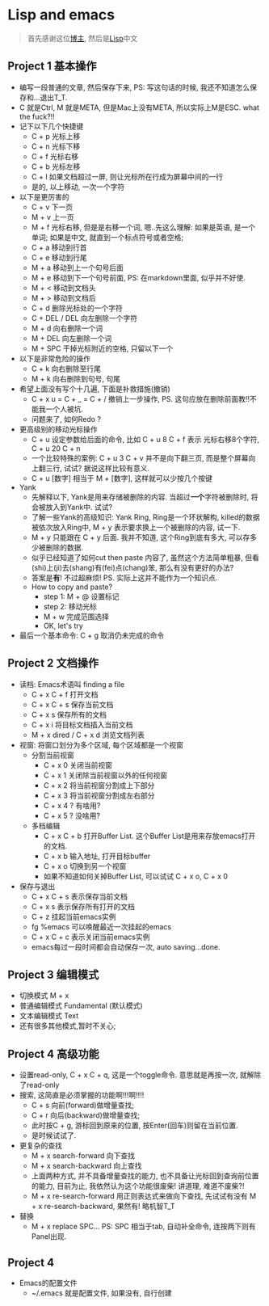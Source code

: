 # Lisp and emacs

> 首先感谢这位[博主](http://www.cnblogs.com/sprite_bx/archive/2009/12/07/1618424.html), 然后是[Lisp](http://acl.readthedocs.io/en/latest/zhCN/preface-cn.html)中文 

## Project 1 基本操作
- 编写一段普通的文章, 然后保存下来, PS: 写这句话的时候, 我还不知道怎么保存和...退出T_T.
- C 就是Ctrl, M 就是META, 但是Mac上没有META, 所以实际上M是ESC. what the fuck?!!
- 记下以下几个快捷键
  - C + p 光标上移
  - C + n 光标下移
  - C + f 光标右移
  - C + b 光标左移
  - C + l 如果文档超过一屏, 则让光标所在行成为屏幕中间的一行
  - 是的, 以上移动, 一次一个字符
- 以下是更厉害的
  - C + v 下一页
  - M + v 上一页
  - M + f 光标右移, 但是是右移一个词, 嗯..先这么理解: 如果是英语, 是一个单词; 如果是中文, 就直到一个标点符号或者空格;
  - C + a 移动到行首
  - C + e 移动到行尾
  - M + a 移动到上一个句号后面
  - M + e 移动到下一个句号前面, PS: 在markdown里面, 似乎并不好使.
  - M + < 移动到文档头
  - M + > 移动到文档后
  - C + d 删除光标处的一个字符
  - C + DEL / DEL 向左删除一个字符
  - M + d 向右删除一个词
  - M + DEL 向左删除一个词
  - M + SPC 干掉光标附近的空格, 只留以下一个
- 以下是非常危险的操作
  - C + k 向右删除至行尾
  - M + k 向右删除到句号, 句尾
- 希望上面没有写个十几遍, 下面是补救措施(撤销)
  - C + x u = C + _ = C + / 撤销上一步操作, PS. 这句应放在删除前面教!!不能我一个人被坑.
  - 问题来了, 如何Redo ?
- 更高级别的移动光标操作
  - C + u 设定参数给后面的命令, 比如 C + u 8 C + f 表示 光标右移8个字符, C + u 20 C + n
  - 一个比较特殊的案例: C + u 3 C + v 并不是向下翻三页, 而是整个屏幕向上翻三行, 试试? 据说这样比较有意义.
  - C + u [数字] 相当于 M + [数字], 这样就可以少按几个按键
- Yank
  - 先解释以下, Yank是用来存储被删除的内容. 当超过**一个**字符被删除时, 将会被放入到Yank中. 试试? 
  - 了解一些Yank的高级知识: Yank Ring, Ring是一个环状解构, killed的数据被依次放入Ring中, M + y 表示要求换上一个被删除的内容, 试一下.
  - M + y 只能跟在 C + y 后面. 我并不知道, 这个Ring到底有多大, 可以存多少被删除的数据.
  - 似乎已经知道了如何cut then paste 内容了, 虽然这个方法简单粗暴, 但看(shi)上(ji)去(shang)有(fei)点(chang)笨, 那么有没有更好的办法?
  - 答案是**有**! 不过超麻烦! PS. 实际上这并不能作为一个知识点.
  - How to copy and paste? 
    - step 1: M + @ 设置标记
    - step 2: 移动光标
    - M + w 完成范围选择
    - OK, let's try
- 最后一个基本命令: C + g 取消仍未完成的命令

## Project 2 文档操作
- 读档: Emacs术语叫 finding a file
  - C + x C + f 打开文档
  - C + x C + s 保存当前文档
  - C + x s 保存所有的文档
  - C + x i 将目标文档插入当前文档
  - M + x dired / C + x d 浏览文档列表
- 视窗: 将窗口划分为多个区域, 每个区域都是一个视窗
  - 分割当前视窗
    - C + x 0 关闭当前视窗
    - C + x 1 关闭除当前视窗以外的任何视窗
    - C + x 2 将当前视窗分割成上下部分
    - C + x 3 将当前视窗分割成左右部分
    - C + x 4 ? 有啥用?
    - C + x 5 ? 没啥用?
  - 多档编辑
    - C + x C + b 打开Buffer List. 这个Buffer List是用来存放emacs打开的文档.
    - C + x b 输入地址, 打开目标buffer
    - C + x o 切换到另一个视窗
    - 如果不知道如何关掉Buffer List, 可以试试 C + x o, C + x 0
- 保存与退出
  - C + x C + s 表示保存当前文档
  - C + x s 表示保存所有打开的文档
  - C + z 挂起当前emacs实例
  - fg %emacs 可以唤醒最近一次挂起的emacs
  - C + x C + c 表示关闭当前emacs实例
  - emacs每过一段时间都会自动保存一次, auto saving...done.

## Project 3 编辑模式
- 切换模式 M + x
- 普通编辑模式 Fundamental (默认模式)
- 文本编辑模式 Text
- 还有很多其他模式,暂时不关心;

## Project 4 高级功能
- 设置read-only, C + x C + q, 这是一个toggle命令. 意思就是再按一次, 就解除了read-only
- 搜索, 这简直是必须掌握的功能啊!!!啊!!!!
  - C + s 向前(forward)做增量查找;
  - C + r 向后(backward)做增量查找;
  - 此时按C + g, 游标回到原来的位置, 按Enter(回车)则留在当前位置.
  - 是时候试试了.
- 更复杂的查找
  - M + x  search-forward 向下查找
  - M + x  search-backward 向上查找
  - 上面两种方式, 并不具备增量查找的能力, 也不具备让光标回到查询前位置的能力, 目前为止, 我依然认为这个功能很废柴! 讲道理, 难道不废柴?!
  - M + x re-search-forward 用正则表达式来做向下查找, 先试试有没有 M + x re-search-backward, 果然有! 略机智T_T
- 替换
  - M + x replace SPC... PS: SPC 相当于tab, 自动补全命令, 连按两下则有Panel出现.
## Project 4
- Emacs的配置文件
  - ~/.emacs 就是配置文件, 如果没有, 自行创建